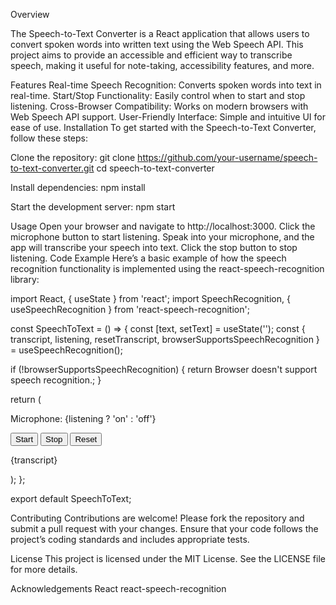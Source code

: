 Overview

The Speech-to-Text Converter is a React application that allows users to convert spoken words into written text using the Web Speech API. This project aims to provide an accessible and efficient way to transcribe speech, making it useful for note-taking, accessibility features, and more.

Features
Real-time Speech Recognition: Converts spoken words into text in real-time.
Start/Stop Functionality: Easily control when to start and stop listening.
Cross-Browser Compatibility: Works on modern browsers with Web Speech API support.
User-Friendly Interface: Simple and intuitive UI for ease of use.
Installation
To get started with the Speech-to-Text Converter, follow these steps:

Clone the repository:
git clone https://github.com/your-username/speech-to-text-converter.git
cd speech-to-text-converter

Install dependencies:
npm install

Start the development server:
npm start

Usage
Open your browser and navigate to http://localhost:3000.
Click the microphone button to start listening.
Speak into your microphone, and the app will transcribe your speech into text.
Click the stop button to stop listening.
Code Example
Here’s a basic example of how the speech recognition functionality is implemented using the react-speech-recognition library:

import React, { useState } from 'react';
import SpeechRecognition, { useSpeechRecognition } from 'react-speech-recognition';

const SpeechToText = () => {
  const [text, setText] = useState('');
  const { transcript, listening, resetTranscript, browserSupportsSpeechRecognition } = useSpeechRecognition();

  if (!browserSupportsSpeechRecognition) {
    return <span>Browser doesn't support speech recognition.</span>;
  }

  return (
    <div>
      <p>Microphone: {listening ? 'on' : 'off'}</p>
      <button onClick={SpeechRecognition.startListening}>Start</button>
      <button onClick={SpeechRecognition.stopListening}>Stop</button>
      <button onClick={resetTranscript}>Reset</button>
      <p>{transcript}</p>
    </div>
  );
};

export default SpeechToText;

Contributing
Contributions are welcome! Please fork the repository and submit a pull request with your changes. Ensure that your code follows the project’s coding standards and includes appropriate tests.

License
This project is licensed under the MIT License. See the LICENSE file for more details.

Acknowledgements
React
react-speech-recognition